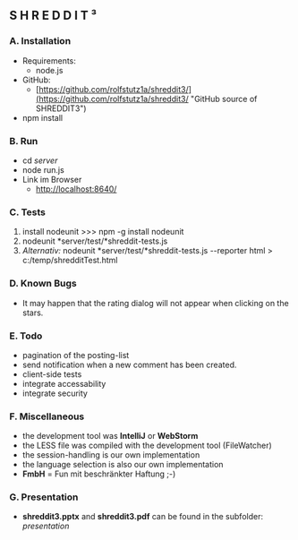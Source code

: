 ## S H R E D D I T ³

### A. Installation

* Requirements:
    * node.js
* GitHub:
    * [https://github.com/rolfstutz1a/shreddit3/](https://github.com/rolfstutz1a/shreddit3/ "GitHub source of SHREDDIT3")
* npm install

### B. Run

* cd *server*
* node run.js
* Link im Browser
    * [http://localhost:8640/](http://localhost:8640/ "Enter this link after staring the server")

### C. Tests

1. install nodeunit >>> npm -g install nodeunit
2. nodeunit *server/test/*shreddit-tests.js
3. *Alternativ:*  nodeunit *server/test/*shreddit-tests.js --reporter html  > c:/temp/shredditTest.html


### D. Known Bugs

* It may happen that the rating dialog will not appear when clicking on the stars.

### E. Todo

* pagination of the posting-list
* send notification when a new comment has been created.
* client-side tests
* integrate accessability
* integrate security

### F. Miscellaneous

* the development tool was **IntelliJ** or **WebStorm**
* the LESS file was compiled with the development tool (FileWatcher)
* the session-handling is our own implementation
* the language selection is also our own implementation
* **FmbH** = Fun mit beschränkter Haftung ;-)

### G. Presentation

* **shreddit3.pptx** and **shreddit3.pdf** can be found in the subfolder: *presentation*

